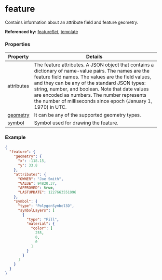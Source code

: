 # feature

Contains information about an attribute field and feature geometry.

**Referenced by:** [featureSet](featureSet.md), [template](template.md)

### Properties

| Property | Details
| --- | ---
| attributes | The feature attributes. A JSON object that contains a dictionary of name-value pairs. The names are the feature field names. The values are the field values, and they can be any of the standard JSON types: string, number, and boolean. Note that date values are encoded as numbers. The number represents the number of milliseconds since epoch (January 1, 1970) in UTC.
| [geometry](geometry.md) | It can be any of the supported geometry types.
| [symbol](symbol3D.md) | Symbol used for drawing the feature.


### Example

```json
{
  "feature": {
    "geometry": {
      "x": -118.15,
      "y": 33.8
    },
    "attributes": {
      "OWNER": "Joe Smith",
      "VALUE": 94820.37,
      "APPROVED": true,
      "LASTUPDATE": 1227663551096
    },
    "symbol": {
      "type": "PolygonSymbol3D",
      "symbolLayers": [
        {
          "type": "Fill",
          "material": {
            "color": [
              255,
              0,
              0
            ]
          }
        }
      ]
    }
  }
}
```

